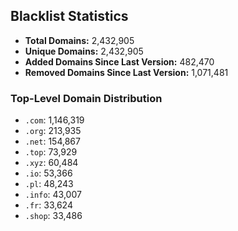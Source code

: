 ## Blacklist Statistics

- **Total Domains:** 2,432,905
- **Unique Domains:** 2,432,905
- **Added Domains Since Last Version:** 482,470
- **Removed Domains Since Last Version:** 1,071,481

### Top-Level Domain Distribution

-  `.com`: 1,146,319
-  `.org`: 213,935
-  `.net`: 154,867
-  `.top`: 73,929
-  `.xyz`: 60,484
-  `.io`: 53,366
-  `.pl`: 48,243
-  `.info`: 43,007
-  `.fr`: 33,624
-  `.shop`: 33,486
